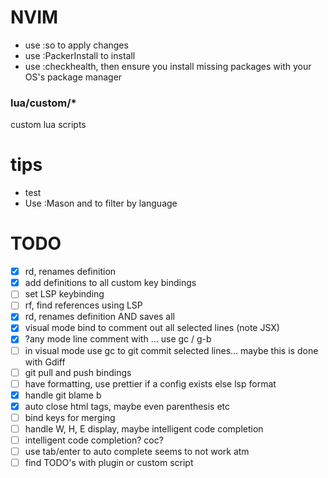 # NVIM

- use :so to apply changes
- use :PackerInstall to install
- use :checkhealth, then ensure you install missing packages with your OS's package manager

### lua/custom/*
custom lua scripts

# tips
- test
- Use :Mason and <C-f> to filter by language

# TODO
- [x] rd, renames definition
- [x] add definitions to all custom key bindings
- [ ] set LSP keybinding
- [ ] rf, find references using LSP
- [x] rd, renames definition AND saves all
- [x] visual mode bind to comment out all selected lines (note JSX)
- [x] ?any mode line comment with <C-/> ... use <leader>gc / <leader>g-b 
- [ ] in visual mode use <leader>gc to git commit selected lines... maybe this is done with Gdiff
- [ ] git pull and push bindings
- [ ] have formatting, use prettier if a config exists else lsp format
- [x] handle git blame <leader>b
- [x] auto close html tags, maybe even parenthesis etc
- [ ] bind keys for merging
- [ ] handle W, H, E display, maybe intelligent code completion 
- [ ] intelligent code completion? coc?
- [ ] use tab/enter to auto complete seems to not work atm
- [ ] find TODO's with plugin or custom script
